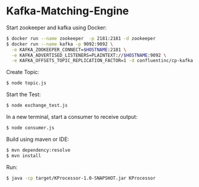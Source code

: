 # Kafka-Matching-Engine
Start zookeeper and kafka using Docker:
```bash
$ docker run --name zookeeper  -p 2181:2181 -d zookeeper
$ docker run --name kafka -p 9092:9092 \
  -e KAFKA_ZOOKEEPER_CONNECT=$HOSTNAME:2181 \
  -e KAFKA_ADVERTISED_LISTENERS=PLAINTEXT://$HOSTNAME:9092 \
  -e KAFKA_OFFSETS_TOPIC_REPLICATION_FACTOR=1 -d confluentinc/cp-kafka
```      
Create Topic:
```bash
$ node topic.js
```  
Start the Test:
```bash
$ node exchange_test.js
```
In a new terminal, start a consumer to receive output:
```bash
$ node consumer.js
```
Build using maven or IDE:
```bash
$ mvn dependency:resolve
$ mvn install
```
Run:
```bash
$ java -cp target/KProcessor-1.0-SNAPSHOT.jar KProcessor
```
